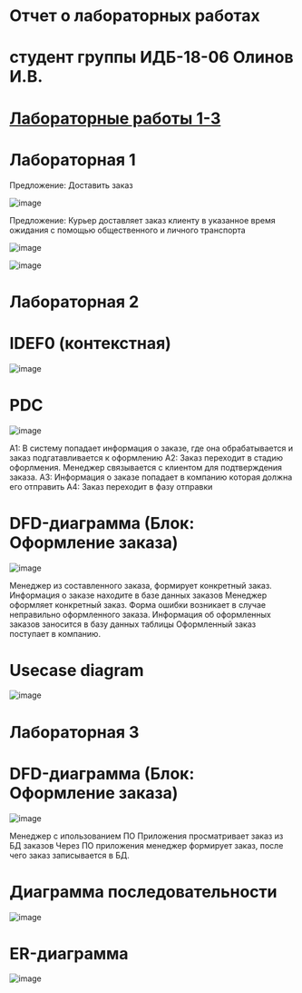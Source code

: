 # Отчет о лабораторных работах 
# студент группы ИДБ-18-06 Олинов И.В. 
# [Лабораторные работы 1-3](https://github.com/lbbttujj/lbbttujj.github.io/wiki/Лабораторные-работы-1,-2,-3)

# Лабораторная 1

Предложение: Доставить заказ

![image](https://user-images.githubusercontent.com/62188765/144226843-bc9a61a0-f2fe-4bdf-8ebd-4a50de74918e.png)

Предложение: Курьер доставляет заказ клиенту в указанное время ожидания с помощью общественного и личного транспорта

![image](https://user-images.githubusercontent.com/62188765/144227507-05919b19-70a0-4ec8-aafb-0bcc43707e91.png)

![image](https://user-images.githubusercontent.com/62188765/144248113-be33a640-d55a-4b14-9398-66ed11556a5f.png)

# Лабораторная 2
# IDEF0 (контекстная)
![image](https://user-images.githubusercontent.com/62188765/144241162-1a442db8-9233-4f91-8bb6-7f41d6fb106d.png)
# PDC
![image](https://user-images.githubusercontent.com/62188765/144241011-e2686211-423c-4c98-8977-b2f13ce59ded.png)

А1: В систему попадает информация о заказе, где она обрабатывается и заказ подгатавливается к оформлению
А2: Заказ переходит в стадию офорлмения. Менеджер связывается с клиентом для подтверждения заказа.
А3: Информация о заказе попадает в компанию которая должна его отправить
А4: Заказ переходит в фазу отправки

# DFD-диаграмма (Блок: Оформление заказа)
![image](https://user-images.githubusercontent.com/62188765/144247971-554f3ce5-8513-4489-8fc3-00e086558cf1.png)

Менеджер из составленного заказа, формирует конкретный заказ. Информация о заказе находите в базе данных заказов
Менеджер оформляет конкретный заказ.
Форма ошибки возникает в случае неправильно оформленного заказа. Информация об оформленных заказов заносится в базу данных таблицы
Оформленный заказ поступает в компанию.

# Usecase diagram
![image](https://user-images.githubusercontent.com/62188765/144249149-153a0a7d-1a04-4c07-b398-716943ca2079.png)


# Лабораторная 3
# DFD-диаграмма (Блок: Оформление заказа)
![image](https://user-images.githubusercontent.com/62188765/144247971-554f3ce5-8513-4489-8fc3-00e086558cf1.png)

Менеджер с ипользованием ПО Приложения просматривает заказ из БД заказов 
Через ПО приложения менеджер формирует заказ, после чего заказ записывается в БД.
 
# Диаграмма последовательности
![image](https://user-images.githubusercontent.com/62188765/144251348-fe951bae-0e09-4b19-bcf6-9c3d65f364be.png)

# ER-диаграмма
![image](https://user-images.githubusercontent.com/62188765/144252491-6e757a74-12bb-4fd1-95f7-f12c91c68d54.png)
